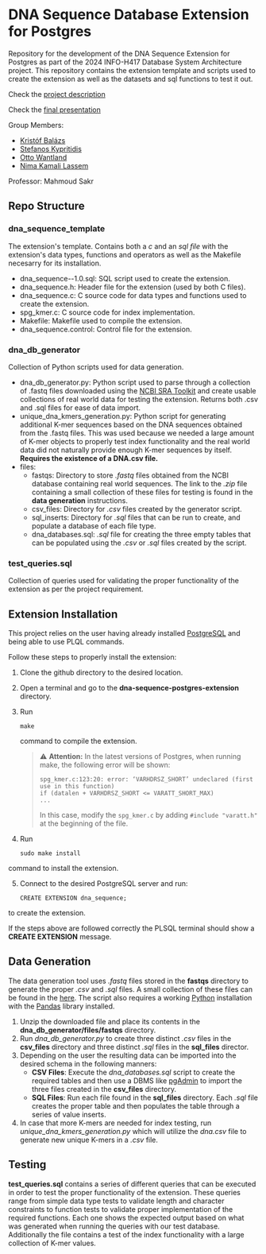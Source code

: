 # DNA Sequence Database Extension for Postgres
Repository for the development of the DNA Sequence Extension for Postgres as part of the 2024 INFO-H417 Database System Architecture project.
This repository contains the extension template and scripts used to create the extension as well as the datasets and sql functions to test it out.

Check the [project description](https://github.com/stef4k/dna-sequence-postgres-extension/blob/main/project_description.pdf)

Check the [final presentation](https://github.com/stef4k/dna-sequence-postgres-extension/blob/main/final_presentation.pdf)

Group Members:
- [Kristóf Balázs](https://github.com/Kiklar)
- [Stefanos Kypritidis](https://github.com/stef4k)
- [Otto Wantland](https://github.com/Owantland)
- [Nima Kamali Lassem](https://github.com/NimakamaliLassem)

Professor: Mahmoud Sakr

## Repo Structure
### dna_sequence_template
The extension's template. Contains both a _c_ and an _sql file_ with the extension's data types, functions and operators as well as the Makefile necesarry for its installation.
- dna_sequence--1.0.sql: SQL script used to create the extension.
- dna_sequence.h: Header file for the extension (used by both C files).
- dna_sequence.c: C source code for data types and functions used to create the extension.
- spg_kmer.c: C source code for index implementation.
- Makefile: Makefile used to compile the extension.
- dna_sequence.control: Control file for the extension.

### dna_db_generator
Collection of Python scripts used for data generation.
- dna_db_generator.py: Python script used to parse through a collection of .fastq files downloaded using the [NCBI SRA Toolkit](https://github.com/ncbi/sra-tools/wiki/01.-Downloading-SRA-Toolkit) and create usable collections of real world data for testing the extension. Returns both .csv and .sql files for ease of data import.
- unique_dna_kmers_generation.py: Python script for generating additional K-mer sequences based on the DNA sequences obtained from the .fastq files. This was used because we needed a large amount of K-mer objects to properly test index functionality and the real world data did not naturally provide enough K-mer sequences by itself. **Requires the existence of a DNA.csv file.**
- files:
	- fastqs: Directory to store *.fastq* files obtained from the NCBI database containing real world sequences. The link to the *.zip* file containing a small collection of these files for testing is found in the **data generation** instructions.
	- csv_files: Directory for *.csv* files created by the generator script.
	- sql_inserts: Directory for *.sql* files that can be run to create, and populate a database of each file type. 
	- dna_databases.sql: *.sql* file for creating the three empty tables that can be populated using the *.csv* or *.sql* files created by the script.

### test_queries.sql
Collection of queries used for validating the proper functionality of the extension as per the project requirement.

## Extension Installation
This project relies on the user having already installed [PostgreSQL](https://www.postgresql.org/) and being able to use PLQL commands.

Follow these steps to properly install the extension:
1. Clone the github directory to the desired location.

2. Open a terminal and go to the **dna-sequence-postgres-extension** directory.

3. Run
	```
	make
	``` 
	command to compile the extension.

	> :warning: **Attention:** In the latest versions of Postgres, when running make, the following error will be shown:
	> ```
	> spg_kmer.c:123:20: error: ‘VARHDRSZ_SHORT’ undeclared (first use in this function)
	> if (datalen + VARHDRSZ_SHORT <= VARATT_SHORT_MAX)
	> ...
	> ```
	> In this case, modify the `spg_kmer.c` by adding `#include "varatt.h"` at the beginning of the file.

4. Run 
	```
	sudo make install
	``` 
command to install the extension.

5. Connect to the desired PostgreSQL server and run:
	```
	CREATE EXTENSION dna_sequence;
	```
to create the extension.

If the steps above are followed correctly the PLSQL terminal should show a **CREATE EXTENSION** message. 

## Data Generation
The data generation tool uses *.fastq* files stored in the **fastqs** directory to generate the proper *.csv* and *.sql* files. A small collection of these files can be found in the [here](https://universitelibrebruxelles-my.sharepoint.com/:u:/g/personal/otto_wantland_conde_ulb_be/EeUpgcmiqbhDiduJJh8bTZQBHF4zPycz_4wgU9oLqQdZhQ?e=9KpBoV).
The script also requires a working [Python](https://www.python.org/) installation with the [Pandas](https://pandas.pydata.org/) library installed.
1. Unzip the downloaded file and place its contents in the **dna_db_generator/files/fastqs** directory.
2. Run *dna_db_generator.py* to create three distinct *.csv* files in the **csv_files** directory and three distinct *.sql* files in the **sql_files** director.
3. Depending on the user the resulting data can be imported into the desired schema in the following manners:
	- **CSV Files**: Execute the *dna_databases.sql* script to create the required tables and then use a DBMS like [pgAdmin](https://www.pgadmin.org/) to import the three files created in the **csv_files** directory.
	- **SQL Files**: Run each file found in the **sql_files** directory. Each *.sql* file creates the proper table and then populates the table through a series of value inserts.
4. In case that more K-mers are needed for index testing, run *unique_dna_kmers_generation.py* which will utilize the *dna.csv* file to generate new unique K-mers in a *.csv* file.

## Testing
**test_queries.sql** contains a series of different queries that can be executed in order to test the proper functionality of the extension. These queries range from simple data type tests to validate length and character constraints to function tests to validate proper implementation of the required functions. Each one shows the expected output based on what was generated when running the queries with our test database.
Additionally the file contains a test of the index functionality with a large collection of K-mer values.
